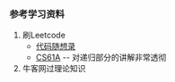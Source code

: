 ### 参考学习资料
1. 刷Leetcode
    - [代码随想录](https://www.programmercarl.com/)
    - [CS61A](https://cs61a.org/) -- 对递归部分的讲解非常透彻
2. 牛客网过理论知识